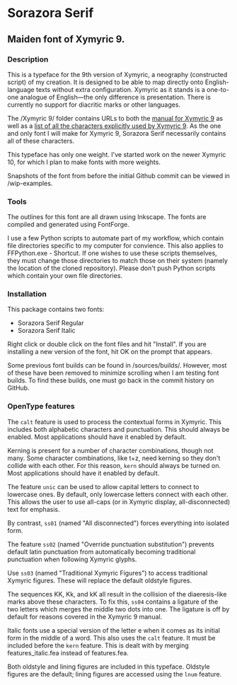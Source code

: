 # Sorazora Serif

## Maiden font of Xymyric 9.

### Description
This is a typeface for the 9th version of Xymyric, a neography (constructed script) of my creation. It is designed to be able to map directly onto English-language texts without extra configuration. Xymyric as it stands is a one-to-one analogue of English—the only difference is presentation. There is currently no support for diacritic marks or other languages.

The /Xymyric 9/ folder contains URLs to both the [manual for Xymyric 9](https://docs.google.com/document/d/10HuhhSWbcs7u7IWC0UuAK0fY2e_X8Z23sTPiJAIG3fo/edit?usp=sharing) as well as a [list of all the characters explicitly used by Xymyric 9](https://docs.google.com/spreadsheets/d/1eKEUf7IebsV0TkkGkuiVGP4llBw49zSNrPF7s1YEwsQ/edit?usp=sharing). As the one and only font I will make for Xymyric 9, Sorazora Serif necessarily contains all of these characters.

This typeface has only one weight. I've started work on the newer Xymyric 10, for which I plan to make fonts with more weights.

Snapshots of the font from before the initial Github commit can be viewed in /wip-examples.

### Tools
The outlines for this font are all drawn using Inkscape. The fonts are compiled and generated using FontForge.

I use a few Python scripts to automate part of my workflow, which contain file directories specific to my computer for convience. This also applies to FFPython.exe - Shortcut. If one wishes to use these scripts themselves, they must change those directories to match those on their system (namely the location of the cloned repository). Please don't push Python scripts which contain your own file directories.

### Installation
This package contains two fonts:
- Sorazora Serif Regular<!--
		sorazora-serif-w4.otf--> <!--Uncomment this once a release is ready.-->
- Sorazora Serif Italic<!--
		sorazora-serif-italic-w4.otf--> <!--Uncomment this once a release is ready.-->

Right click or double click on the font files and hit "Install". If you are installing a new version of the font, hit OK on the prompt that appears.

Some previous font builds can be found in /sources/builds/. However, most of these have been removed to minimize scrolling when I am testing font builds. To find these builds, one must go back in the commit history on GitHub.

### OpenType features
The `calt` feature is used to process the contextual forms in Xymyric. This includes both alphabetic characters and
punctuation. This should always be enabled. Most applications should have it enabled by default.

Kerning is present for a number of character combinations, though not many. Some character combinations, like t+z, need kerning
so they don't collide with each other. For this reason, `kern` should always be turned on. Most applications should have it enabled by default.

The feature `unic` can be used to allow capital letters to connect to lowercase ones. By default, only lowercase letters
connect with each other. This allows the user to use all-caps (or in Xymyric display, all-disconnected) text for emphasis.

By contrast, `ss01` (named "All disconnected") forces everything into isolated form.

The feature `ss02` (named "Override punctuation substitution") prevents default latin punctuation from automatically becoming
traditional punctuation when following Xymyric glyphs.

Use `ss03` (named "Traditional Xymyric Figures") to access traditional Xymyric figures. These will replace the default oldstyle figures.

The sequences KK, Kk, and kK all result in the collision of the diaeresis-like marks above these characters. To fix this, `ss04` contains a ligature of the two letters which merges the middle two dots into one. The ligature is off by default for reasons covered in the Xymyric 9 manual.

Italic fonts use a special version of the letter e when it comes as its initial form in the middle of a word. This also uses
the `calt` feature. It must be included before the `kern` feature. This is dealt with by merging features_italic.fea instead of features.fea.

Both oldstyle and lining figures are included in this typeface. Oldstyle figures are the default; lining
figures are accessed using the `lnum` feature.
